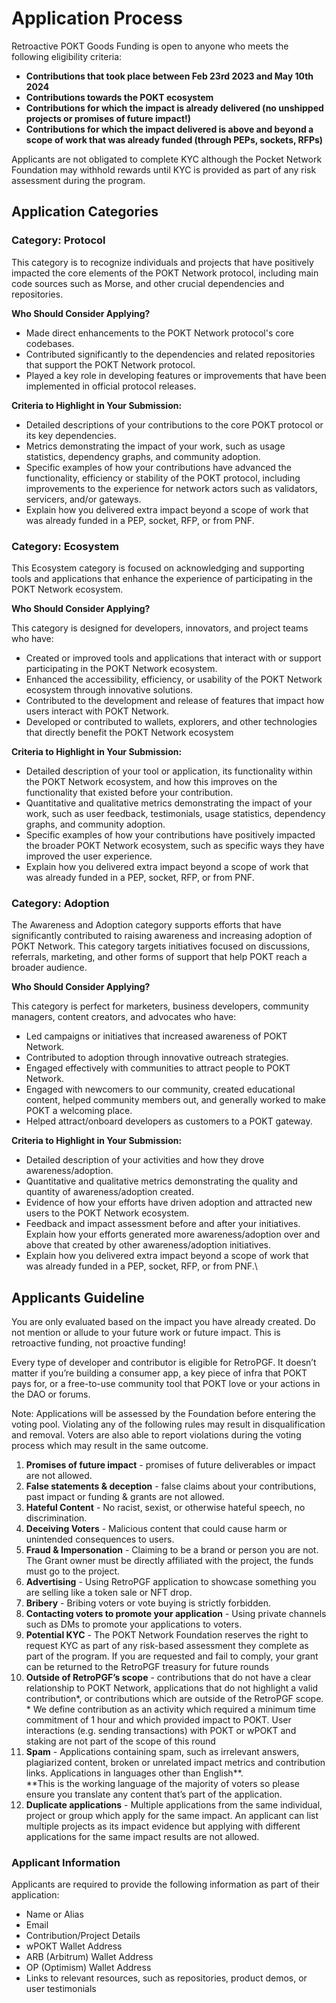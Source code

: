# Application Process

Retroactive POKT Goods Funding is open to anyone who meets the following eligibility criteria:&#x20;

* **Contributions that took place between Feb 23rd 2023 and May 10th 2024**
* **Contributions towards the POKT ecosystem**
* **Contributions for which the impact is already delivered (no unshipped projects or promises of future impact!)**
* **Contributions for which the impact delivered is above and beyond a scope of work that was already funded (through PEPs, sockets, RFPs)**

Applicants are not obligated to complete KYC although the Pocket Network Foundation may withhold rewards until KYC is provided as part of any risk assessment during the program.

## Application Categories

### Category: Protocol&#x20;

This category is to recognize individuals and projects that have positively impacted the core elements of the POKT Network protocol, including main code sources such as Morse, and other crucial dependencies and repositories.

**Who Should Consider Applying?**

* Made direct enhancements to the POKT Network protocol's core codebases.
* Contributed significantly to the dependencies and related repositories that support the POKT Network protocol.
* Played a key role in developing features or improvements that have been implemented in official protocol releases.

**Criteria to Highlight in Your Submission:**

* Detailed descriptions of your contributions to the core POKT protocol or its key dependencies.
* Metrics demonstrating the impact of your work, such as usage statistics, dependency graphs, and community adoption.
* Specific examples of how your contributions have advanced the functionality, efficiency or stability of the POKT protocol, including improvements to the experience for network actors such as validators, servicers, and/or gateways.
* Explain how you delivered extra impact beyond a scope of work that was already funded in a PEP, socket, RFP, or from PNF.

### Category: Ecosystem

This Ecosystem category is focused on acknowledging and supporting tools and applications that enhance the experience of participating in the POKT Network ecosystem.&#x20;

**Who Should Consider Applying?**

This category is designed for developers, innovators, and project teams who have:

* Created or improved tools and applications that interact with or support participating in the POKT Network ecosystem.
* Enhanced the accessibility, efficiency, or usability of the POKT Network ecosystem through innovative solutions.
* Contributed to the development and release of features that impact how users interact with POKT Network.
* Developed or contributed to wallets, explorers, and other technologies that directly benefit the POKT Network ecosystem

**Criteria to Highlight in Your Submission:**

* Detailed description of your tool or application, its functionality within the POKT Network ecosystem, and how this improves on the functionality that existed before your contribution.
* Quantitative and qualitative metrics demonstrating the impact of your work, such as user feedback, testimonials, usage statistics, dependency graphs, and community adoption.
* Specific examples of how your contributions have positively impacted the broader POKT Network ecosystem, such as specific ways they have improved the user experience.
* Explain how you delivered extra impact beyond a scope of work that was already funded in a PEP, socket, RFP, or from PNF.

### Category: Adoption&#x20;

The Awareness and Adoption category supports efforts that have significantly contributed to raising awareness and increasing adoption of POKT Network. This category targets initiatives focused on discussions, referrals, marketing, and other forms of support that help POKT reach a broader audience.

**Who Should Consider Applying?**&#x20;

This category is perfect for marketers, business developers, community managers, content creators, and advocates who have:

* Led campaigns or initiatives that increased awareness of POKT Network.
* Contributed to adoption through innovative outreach strategies.
* Engaged effectively with communities to attract people to POKT Network.
* Engaged with newcomers to our community, created educational content, helped community members out, and generally worked to make POKT a welcoming place.
* Helped attract/onboard developers as customers to a POKT gateway.

**Criteria to Highlight in Your Submission:**

* Detailed description of your activities and how they drove awareness/adoption.
* Quantitative and qualitative metrics demonstrating the quality and quantity of awareness/adoption created.
* Evidence of how your efforts have driven adoption and attracted new users to the POKT Network ecosystem.
* Feedback and impact assessment before and after your initiatives. Explain how your efforts generated more awareness/adoption over and above that created by other awareness/adoption initiatives.
* Explain how you delivered extra impact beyond a scope of work that was already funded in a PEP, socket, RFP, or from PNF.\


## Applicants Guideline&#x20;

You are only evaluated based on the impact you have already created. Do not mention or allude to your future work or future impact. This is retroactive funding, not proactive funding!

Every type of developer and contributor is eligible for RetroPGF. It doesn’t matter if you’re building a consumer app, a key piece of infra that POKT pays for, or a free-to-use community tool that POKT love or your actions in the DAO or forums.&#x20;

Note: Applications will be assessed by the Foundation before entering the voting pool. Violating any of the following rules may result in disqualification and removal. Voters are also able to report violations during the voting process which may result in the same outcome.

1. **Promises of future impact** - promises of future deliverables or impact are not allowed.
2. **False statements & deception** - false claims about your contributions, past impact or funding & grants are not allowed.
3. **Hateful Content** - No racist, sexist, or otherwise hateful speech, no discrimination.
4. **Deceiving Voters** - Malicious content that could cause harm or unintended consequences to users.
5. **Fraud & Impersonation** - Claiming to be a brand or person you are not. The Grant owner must be directly affiliated with the project, the funds must go to the project.
6. **Advertising** - Using RetroPGF application to showcase something you are selling like a token sale or NFT drop.
7. **Bribery** - Bribing voters or vote buying is strictly forbidden.
8. **Contacting voters to promote your application** - Using private channels such as DMs to promote your applications to voters.
9. **Potential KYC** - The POKT Network Foundation reserves the right to request KYC as part of any risk-based assessment they complete as part of the program. If you are requested and fail to comply, your grant can be returned to the RetroPGF treasury for future rounds
10. **Outside of RetroPGF’s scope** - contributions that do not have a clear relationship to POKT Network, applications that do not highlight a valid contribution\*, or contributions which are outside of the RetroPGF scope.\
    \* We define contribution as an activity which required a minimum time commitment of 1 hour and which provided impact to POKT. User interactions (e.g. sending transactions) with POKT or wPOKT and staking are not part of the scope of this round
11. **Spam** - Applications containing spam, such as irrelevant answers, plagiarized content, broken or unrelated impact metrics and contribution links. Applications in languages other than English\*\*.\
    \*\*This is the working language of the majority of voters so please ensure you translate any content that’s part of the application.
12. **Duplicate applications** - Multiple applications from the same individual, project or group which apply for the same impact. An applicant can list multiple projects as its impact evidence but applying with different applications for the same impact results are not allowed.

### Applicant Information

Applicants are required to provide the following information as part of their application:

* Name or Alias
* Email
* Contribution/Project Details &#x20;
* wPOKT Wallet Address
* ARB (Arbitrum) Wallet Address
* OP (Optimism) Wallet Address
* &#x20;Links to relevant resources, such as repositories, product demos, or user testimonials

